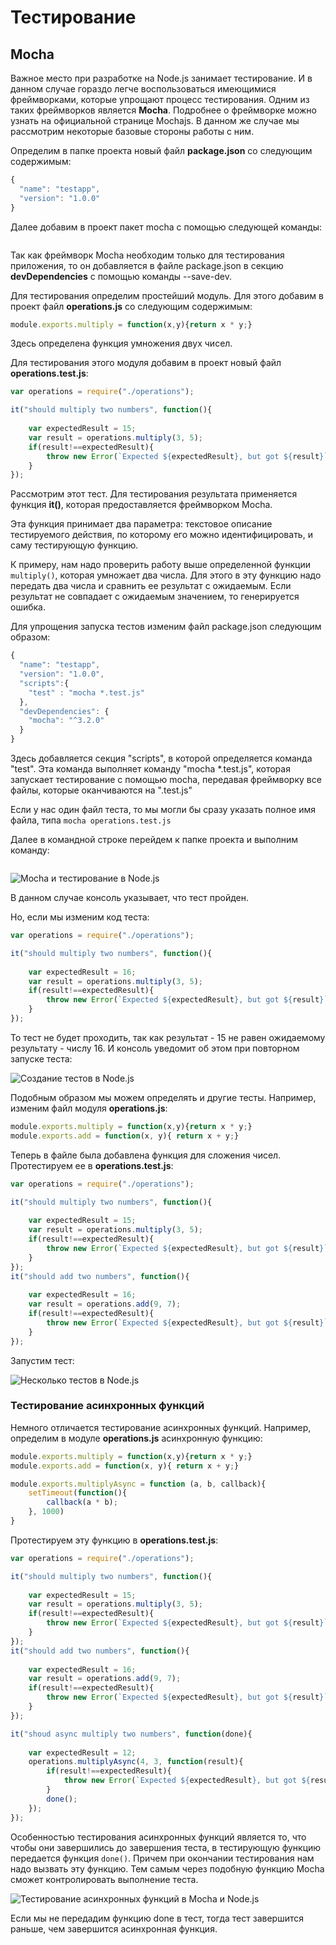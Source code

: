 # Тестирование

## Mocha

Важное место при разработке на Node.js занимает тестирование. И в данном случае гораздо легче воспользоваться имеющимися фреймворками, 
которые упрощают процесс тестирования. Одним из таких фреймворков является **Mocha**. Подробнее о фреймворке можно узнать 
на официальной странице Mochajs. В данном же случае мы рассмотрим некоторые базовые стороны работы с ним.

Определим в папке проекта новый файл **package.json** со следующим содержимым:

```js
{
  "name": "testapp",
  "version": "1.0.0"
}
```

Далее добавим в проект пакет mocha с помощью следующей команды:

```

```

Так как фреймворк Mocha необходим только для тестирования приложения, то он добавляется в файле package.json в секцию **devDependencies** 
с помощью команды --save-dev.

Для тестирования определим простейший модуль. Для этого добавим в проект файл **operations.js** со следующим содержимым:

```js
module.exports.multiply = function(x,y){return x * y;}
```

Здесь определена функция умножения двух чисел.

Для тестирования этого модуля добавим в проект новый файл **operations.test.js**:

```js
var operations = require("./operations");

it("should multiply two numbers", function(){
    
    var expectedResult = 15;
    var result = operations.multiply(3, 5);
    if(result!==expectedResult){
        throw new Error(`Expected ${expectedResult}, but got ${result}`);
    }
});
```

Рассмотрим этот тест. Для тестирования результата применяется функция **it()**, которая предоставляется фреймворком Mocha.

Эта функция принимает два параметра: текстовое описание тестируемого действия, по которому его можно идентифицировать, и саму тестирующую функцию.

К примеру, нам надо проверить работу выше определенной функции `multiply()`, которая умножает два числа. 
Для этого в эту функцию надо передать два числа и сравнить ее результат с ожидаемым. Если результат не совпадает с ожидаемым значением, то генерируется ошибка.

Для упрощения запуска тестов изменим файл package.json следующим образом:

```js
{
  "name": "testapp",
  "version": "1.0.0",
  "scripts":{
    "test" : "mocha *.test.js"
  },
  "devDependencies": {
    "mocha": "^3.2.0"
  }
}
```

Здесь добавляется секция "scripts", в которой определяется команда "test". Эта команда выполняет команду "mocha *.test.js", которая запускает тестирование с 
помощью mocha, передавая фреймворку все файлы, которые оканчиваются на ".test.js"

Если у нас один файл теста, то мы могли бы сразу указать полное имя файла, типа `mocha operations.test.js`

Далее в командной строке перейдем к папке проекта и выполним команду:

```

```

![Mocha и тестирование в Node.js](https://metanit.com/web/nodejs/pics/5.1.png)

В данном случае консоль указывает, что тест пройден.

Но, если мы изменим код теста:

```js
var operations = require("./operations");

it("should multiply two numbers", function(){
    
    var expectedResult = 16;
    var result = operations.multiply(3, 5);
    if(result!==expectedResult){
        throw new Error(`Expected ${expectedResult}, but got ${result}`);
    }
});
```

То тест не будет проходить, так как результат - 15 не равен ожидаемому результату - числу 16. И консоль уведомит об этом при повторном запуске теста:

![Создание тестов в Node.js](https://metanit.com/web/nodejs/pics/5.2.png)

Подобным образом мы можем определять и другие тесты. Например, изменим файл модуля **operations.js**:

```js
module.exports.multiply = function(x,y){return x * y;}
module.exports.add = function(x, y){ return x + y;}
```

Теперь в файле была добавлена функция для сложения чисел. Протестируем ее в **operations.test.js**:

```js
var operations = require("./operations");

it("should multiply two numbers", function(){
    
    var expectedResult = 15;
    var result = operations.multiply(3, 5);
    if(result!==expectedResult){
        throw new Error(`Expected ${expectedResult}, but got ${result}`);
    }
});
it("should add two numbers", function(){
    
    var expectedResult = 16;
    var result = operations.add(9, 7);
    if(result!==expectedResult){
        throw new Error(`Expected ${expectedResult}, but got ${result}`);
    }
});
```

Запустим тест:

![Несколько тестов в Node.js](https://metanit.com/web/nodejs/pics/5.3.png)

### Тестирование асинхронных функций

Немного отличается тестирование асинхронных функций. Например, определим в модуле **operations.js** асинхронную функцию:

```js
module.exports.multiply = function(x,y){return x * y;}
module.exports.add = function(x, y){ return x + y;}

module.exports.multiplyAsync = function (a, b, callback){
    setTimeout(function(){
        callback(a * b);
    }, 1000)
}
```

Протестируем эту функцию в **operations.test.js**:

```js
var operations = require("./operations");

it("should multiply two numbers", function(){
    
    var expectedResult = 15;
    var result = operations.multiply(3, 5);
    if(result!==expectedResult){
        throw new Error(`Expected ${expectedResult}, but got ${result}`);
    }
});
it("should add two numbers", function(){
    
    var expectedResult = 16;
    var result = operations.add(9, 7);
    if(result!==expectedResult){
        throw new Error(`Expected ${expectedResult}, but got ${result}`);
    }
});

it("shoud async multiply two numbers", function(done){
    
    var expectedResult = 12;
    operations.multiplyAsync(4, 3, function(result){
        if(result!==expectedResult){
            throw new Error(`Expected ${expectedResult}, but got ${result}`);
        }
        done();
    });
});
```

Особенностью тестирования асинхронных функций является то, что чтобы они завершились до завершения теста, в тестирующую функцию передается функция `done()`. 
Причем при окончании тестирования нам надо вызвать эту функцию. Тем самым через подобную функцию Mocha сможет контролировать выполнение теста.

![Тестирование асинхронных функций в Mocha и Node.js](https://metanit.com/web/nodejs/pics/5.4.png)

Если мы не передадим функцию done в тест, тогда тест завершится раньше, чем завершится асинхронная функция.

